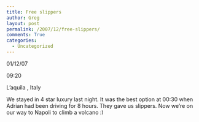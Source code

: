 ```yaml
---
title: Free slippers
author: Greg
layout: post
permalink: /2007/12/free-slippers/
comments: True
categories:
  - Uncategorized
---
```

01/12/07

09:20

L&#8217;aquila , Italy

We stayed in 4 star luxury last night. It was the best option at 00:30 when Adrian had been driving for 8 hours. They gave us slippers. Now we&#8217;re on our way to Napoli to climb a volcano <img src="http://gregology.net/wp-includes/images/smilies/simple-smile.png" alt=":)" class="wp-smiley" style="height: 1em; max-height: 1em;" />
